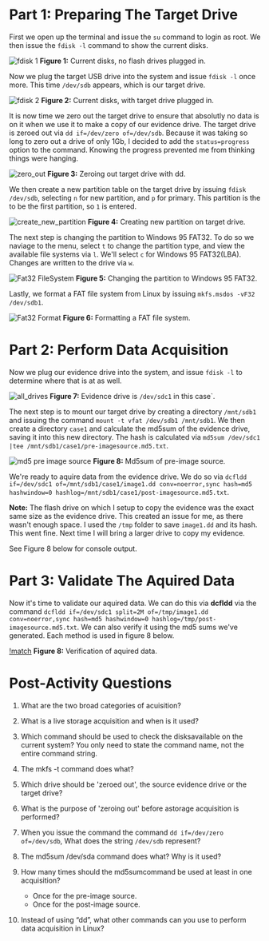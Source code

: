 

# Part 1: Preparing The Target Drive

First we open up the terminal and issue the `su` command to login as root. We then issue the `fdisk -l` command to show the current disks.

![fdisk 1](./images/fdisk1.png)
**Figure 1:** Current disks, no flash drives plugged in.

Now we plug the target USB drive into the system and issue `fdisk -l` once more. This time `/dev/sdb` appears, which is our target drive.

![fdisk 2](./images/fdisk2.png)
**Figure 2:** Current disks, with target drive plugged in.

It is now time we zero out the target drive to ensure that absolutly no data is on it when we use it to make a copy of our evidence drive. The target drive is zeroed out via `dd if=/dev/zero of=/dev/sdb`. Because it was taking so long to zero out a drive of only 1Gb, I decided to add the `status=progress` option to the command. Knowing the progress prevented me from thinking things were hanging.

![zero_out](./images/zero_out.png)
**Figure 3:** Zeroing out target drive with dd.

We then create a new partition table on the target drive by issuing `fdisk /dev/sdb`, selecting `n` for new partition, and `p` for primary. This partition is the to be the first partition, so `1` is entered.

![create_new_partition](./images/new_partition.png)
**Figure 4:** Creating new partition on target drive.

The next step is changing the partition to Windows 95 FAT32. To do so we naviage to the menu, select `t` to change the partition type, and view the available file systems via `l`. We'll select `c` for Windows 95 FAT32(LBA). Changes are written to the drive via `w`.

![Fat32 FileSystem](./images/fat_32.png)
**Figure 5:** Changing the partition to Windows 95 FAT32.

Lastly, we format a FAT file system from Linux by issuing `mkfs.msdos -vF32 /dev/sdb1`.

![Fat32 Format](./images/format_fat32.png)
**Figure 6:** Formatting a FAT file system.


# Part 2: Perform Data Acquisition

Now we plug our evidence drive into the system, and issue `fdisk -l` to determine where that is at as well.

![all_drives](./images/evidence_too.png)
**Figure 7:** Evidence drive is `/dev/sdc1` in this case`.


The next step is to mount our target drive by creating a directory `/mnt/sdb1` and issuing the command `mount -t vfat /dev/sdb1 /mnt/sdb1`. We then create a directory `case1` and calculate the md5sum of the evidence drive, saving it into this new directory. The hash is calculated via `md5sum /dev/sdc1 |tee /mnt/sdb1/case1/pre-imagesource.md5.txt`.

![md5 pre image source](./images/md5_preimagesource.png) 
**Figure 8:** Md5sum of pre-image source.

We're ready to aquire data from the evidence drive. We do so via `dcfldd if=/dev/sdc1 of=/mnt/sdb1/case1/image1.dd conv=noerror,sync hash=md5 hashwindow=0 hashlog=/mnt/sdb1/case1/post-imagesource.md5.txt`.

**Note:** The flash drive on which I setup to copy the evidence was the exact same size as the evidence drive. This created an issue for me, as there wasn't enough space. I used the `/tmp` folder to save `image1.dd` and its hash. This went fine. Next time I will bring a larger drive to copy my evidence.

See Figure 8 below for console output.


# Part 3: Validate The Aquired Data

Now it's time to validate our aquired data. We can do this via **dcfldd** via the command `dcfldd if=/dev/sdc1 split=2M of=/tmp/image1.dd conv=noerror,sync hash=md5 hashwindow=0 hashlog=/tmp/post-imagesource.md5.txt`. We can also verify it using the md5 sums we've generated. Each method is used in figure 8 below.

[!match](./images/match.png)
**Figure 8:** Verification of aquired data.





# Post-Activity Questions

1. What are the two broad categories of acuisition?

2. What is a live storage acquisition and when is it used?

3. Which command should be used to check the disksavailable on the current system? You only need to state the command name, not the entire command string. 

4. The mkfs -t command does what?

5. Which drive should be 'zeroed out', the source evidence drive or the target drive?

6. What is the purpose of 'zeroing out' before astorage acquisition is performed?

7. When you issue the command the command `dd if=/dev/zero of=/dev/sdb`, What does the string `/dev/sdb` represent?

8. The md5sum /dev/sda command does what? Why is it used?



9. How many times should the md5sumcommand be used at least in one acquisition?
	* Once for the pre-image source.
	* Once for the post-image source.


10. Instead of using “dd”, what other commands can you use to perform data acquisition in Linux?

 


